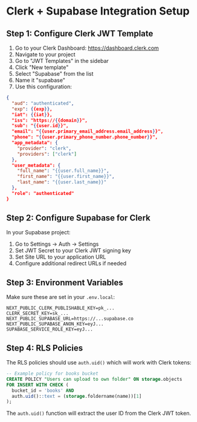 # Clerk + Supabase Integration Setup

## Step 1: Configure Clerk JWT Template

1. Go to your Clerk Dashboard: https://dashboard.clerk.com
2. Navigate to your project
3. Go to "JWT Templates" in the sidebar
4. Click "New template"
5. Select "Supabase" from the list
6. Name it "supabase"
7. Use this configuration:

```json
{
  "aud": "authenticated",
  "exp": {{exp}},
  "iat": {{iat}},
  "iss": "https://{{domain}}",
  "sub": "{{user.id}}",
  "email": "{{user.primary_email_address.email_address}}",
  "phone": "{{user.primary_phone_number.phone_number}}",
  "app_metadata": {
    "provider": "clerk",
    "providers": ["clerk"]
  },
  "user_metadata": {
    "full_name": "{{user.full_name}}",
    "first_name": "{{user.first_name}}",
    "last_name": "{{user.last_name}}"
  },
  "role": "authenticated"
}
```

## Step 2: Configure Supabase for Clerk

In your Supabase project:

1. Go to Settings → Auth → Settings
2. Set JWT Secret to your Clerk JWT signing key
3. Set Site URL to your application URL
4. Configure additional redirect URLs if needed

## Step 3: Environment Variables

Make sure these are set in your `.env.local`:

```env
NEXT_PUBLIC_CLERK_PUBLISHABLE_KEY=pk_...
CLERK_SECRET_KEY=sk_...
NEXT_PUBLIC_SUPABASE_URL=https://...supabase.co
NEXT_PUBLIC_SUPABASE_ANON_KEY=eyJ...
SUPABASE_SERVICE_ROLE_KEY=eyJ...
```

## Step 4: RLS Policies

The RLS policies should use `auth.uid()` which will work with Clerk tokens:

```sql
-- Example policy for books bucket
CREATE POLICY "Users can upload to own folder" ON storage.objects
FOR INSERT WITH CHECK (
  bucket_id = 'books' AND
  auth.uid()::text = (storage.foldername(name))[1]
);
```

The `auth.uid()` function will extract the user ID from the Clerk JWT token.

